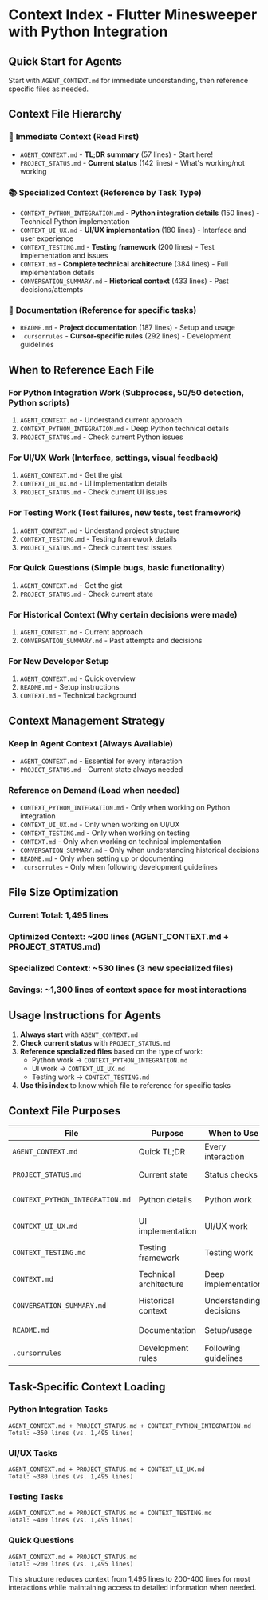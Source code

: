 # Context Index - Flutter Minesweeper with Python Integration

## Quick Start for Agents
Start with `AGENT_CONTEXT.md` for immediate understanding, then reference specific files as needed.

## Context File Hierarchy

### 🚀 **Immediate Context** (Read First)
- `AGENT_CONTEXT.md` - **TL;DR summary** (57 lines) - Start here!
- `PROJECT_STATUS.md` - **Current status** (142 lines) - What's working/not working

### 📚 **Specialized Context** (Reference by Task Type)
- `CONTEXT_PYTHON_INTEGRATION.md` - **Python integration details** (150 lines) - Technical Python implementation
- `CONTEXT_UI_UX.md` - **UI/UX implementation** (180 lines) - Interface and user experience
- `CONTEXT_TESTING.md` - **Testing framework** (200 lines) - Test implementation and issues
- `CONTEXT.md` - **Complete technical architecture** (384 lines) - Full implementation details
- `CONVERSATION_SUMMARY.md` - **Historical context** (433 lines) - Past decisions/attempts

### 📖 **Documentation** (Reference for specific tasks)
- `README.md` - **Project documentation** (187 lines) - Setup and usage
- `.cursorrules` - **Cursor-specific rules** (292 lines) - Development guidelines

## When to Reference Each File

### For **Python Integration Work** (Subprocess, 50/50 detection, Python scripts)
1. `AGENT_CONTEXT.md` - Understand current approach
2. `CONTEXT_PYTHON_INTEGRATION.md` - Deep Python technical details
3. `PROJECT_STATUS.md` - Check current Python issues

### For **UI/UX Work** (Interface, settings, visual feedback)
1. `AGENT_CONTEXT.md` - Get the gist
2. `CONTEXT_UI_UX.md` - UI implementation details
3. `PROJECT_STATUS.md` - Check current UI issues

### For **Testing Work** (Test failures, new tests, test framework)
1. `AGENT_CONTEXT.md` - Understand project structure
2. `CONTEXT_TESTING.md` - Testing framework details
3. `PROJECT_STATUS.md` - Check current test issues

### For **Quick Questions** (Simple bugs, basic functionality)
1. `AGENT_CONTEXT.md` - Get the gist
2. `PROJECT_STATUS.md` - Check current state

### For **Historical Context** (Why certain decisions were made)
1. `AGENT_CONTEXT.md` - Current approach
2. `CONVERSATION_SUMMARY.md` - Past attempts and decisions

### For **New Developer Setup**
1. `AGENT_CONTEXT.md` - Quick overview
2. `README.md` - Setup instructions
3. `CONTEXT.md` - Technical background

## Context Management Strategy

### **Keep in Agent Context** (Always Available)
- `AGENT_CONTEXT.md` - Essential for every interaction
- `PROJECT_STATUS.md` - Current state always needed

### **Reference on Demand** (Load when needed)
- `CONTEXT_PYTHON_INTEGRATION.md` - Only when working on Python integration
- `CONTEXT_UI_UX.md` - Only when working on UI/UX
- `CONTEXT_TESTING.md` - Only when working on testing
- `CONTEXT.md` - Only when working on technical implementation
- `CONVERSATION_SUMMARY.md` - Only when understanding historical decisions
- `README.md` - Only when setting up or documenting
- `.cursorrules` - Only when following development guidelines

## File Size Optimization

### **Current Total**: 1,495 lines
### **Optimized Context**: ~200 lines (AGENT_CONTEXT.md + PROJECT_STATUS.md)
### **Specialized Context**: ~530 lines (3 new specialized files)
### **Savings**: ~1,300 lines of context space for most interactions

## Usage Instructions for Agents

1. **Always start** with `AGENT_CONTEXT.md`
2. **Check current status** with `PROJECT_STATUS.md`
3. **Reference specialized files** based on the type of work:
   - Python work → `CONTEXT_PYTHON_INTEGRATION.md`
   - UI work → `CONTEXT_UI_UX.md`
   - Testing work → `CONTEXT_TESTING.md`
4. **Use this index** to know which file to reference for specific tasks

## Context File Purposes

| File | Purpose | When to Use | Lines | Priority |
|------|---------|-------------|-------|----------|
| `AGENT_CONTEXT.md` | Quick TL;DR | Every interaction | 57 | 🚀 Always |
| `PROJECT_STATUS.md` | Current state | Status checks | 142 | 🚀 Always |
| `CONTEXT_PYTHON_INTEGRATION.md` | Python details | Python work | 150 | 📚 On-demand |
| `CONTEXT_UI_UX.md` | UI implementation | UI/UX work | 180 | 📚 On-demand |
| `CONTEXT_TESTING.md` | Testing framework | Testing work | 200 | 📚 On-demand |
| `CONTEXT.md` | Technical architecture | Deep implementation | 384 | 📚 On-demand |
| `CONVERSATION_SUMMARY.md` | Historical context | Understanding decisions | 433 | 📚 On-demand |
| `README.md` | Documentation | Setup/usage | 187 | 📖 On-demand |
| `.cursorrules` | Development rules | Following guidelines | 292 | 📖 On-demand |

## Task-Specific Context Loading

### Python Integration Tasks
```
AGENT_CONTEXT.md + PROJECT_STATUS.md + CONTEXT_PYTHON_INTEGRATION.md
Total: ~350 lines (vs. 1,495 lines)
```

### UI/UX Tasks
```
AGENT_CONTEXT.md + PROJECT_STATUS.md + CONTEXT_UI_UX.md
Total: ~380 lines (vs. 1,495 lines)
```

### Testing Tasks
```
AGENT_CONTEXT.md + PROJECT_STATUS.md + CONTEXT_TESTING.md
Total: ~400 lines (vs. 1,495 lines)
```

### Quick Questions
```
AGENT_CONTEXT.md + PROJECT_STATUS.md
Total: ~200 lines (vs. 1,495 lines)
```

This structure reduces context from 1,495 lines to 200-400 lines for most interactions while maintaining access to detailed information when needed.